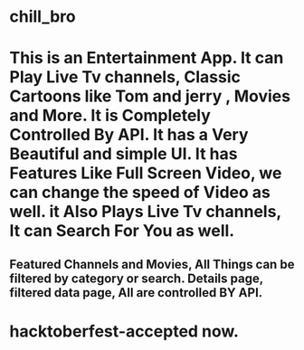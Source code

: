 # chill_bro

# This is an Entertainment App. It can Play Live Tv channels, Classic Cartoons like Tom and jerry , Movies and More. It is Completely Controlled By API. It has a Very Beautiful and simple UI. It has Features Like Full Screen Video, we can change the speed of Video as well. it Also Plays Live Tv channels, It can Search For You as well. 
## Featured Channels and Movies, All Things can be filtered by category or search. Details page, filtered data page, All are controlled BY API.


# hacktoberfest-accepted now.
